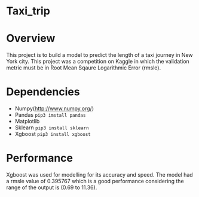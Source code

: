 # Taxi_trip

Overview
========
This project is to build a model to predict the length of a taxi journey in New York city. This project was a competition on Kaggle in which the validation metric must be in Root Mean Sqaure Logarithmic Error (rmsle).

Dependencies
========
* Numpy(http://www.numpy.org/)
* Pandas ```pip3 imstall pandas```
* Matplotlib 
* Sklearn ```pip3 install sklearn```
* Xgboost ```pip3 install xgboost```

Performance
=========
Xgboost was used for modelling for its accuracy and speed. The model had a rmsle value of 0.395767 which is a good performance considering the range of the output is (0.69 to 11.36). 
